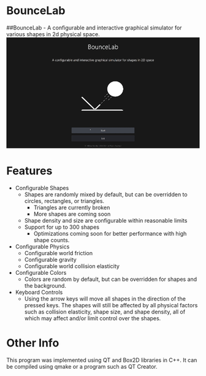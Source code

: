 # BounceLab
##BounceLab - A configurable and interactive graphical simulator for various shapes in 2d physical space.    
![](https://github.com/mwdle/BounceLab/blob/main/demo.gif)    
# Features    
* Configurable Shapes
  * Shapes are randomly mixed by default, but can be overridden to circles, rectangles, or triangles.
    * Triangles are currently broken
    * More shapes are coming soon
  * Shape density and size are configurable within reasonable limits 
  * Support for up to 300 shapes
    * Optimizations coming soon for better performance with high shape counts.    
* Configurable Physics
  * Configurable world friction
  * Configurable gravity
  * Configurable world collision elasticity    
* Configurable Colors
  * Colors are random by default, but can be overridden for shapes and the background.    
* Keyboard Controls
  * Using the arrow keys will move all shapes in the direction of the pressed keys. The shapes will still be affected by all physical factors such as collision elasticity, shape size, and shape density, all of which may affect and/or limit control over the shapes.    
# Other Info
This program was implemented using QT and Box2D libraries in C++. It can be compiled using qmake or a program such as QT Creator. 
